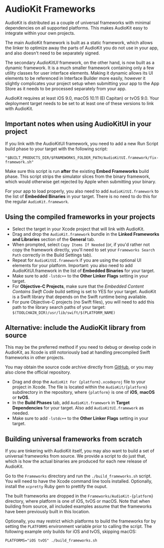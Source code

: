 # AudioKit Frameworks

AudioKit is distributed as a couple of universal frameworks with minimal dependencies on all supported platforms. This makes AudioKit easy to integrate within your own projects.

The main AudioKit framework is built as a static framework, which allows the linker to optimize away the parts of AudioKit you do not use in your app, and also doesn't need to be separately signed.

The secondary *AudioKitUI* framework, on the other hand, is now built as a dynamic framework. It is a much smaller framework containing only a few utility classes for user interface elements. Making it dynamic allows its UI elements to be referenced in Interface Builder more easily, however it slightly complicates your project setup when submitting your app to the App Store as it needs to be processed separately from your app.

AudioKit requires at least iOS 9.0, macOS 10.11 (El Capitan) or tvOS 9.0. Your deployment target needs to be set to at least one of these versions to link with AudioKit.

## Important notes when using AudioKitUI in your project

If you link with the AudioKitUI framework, you need to add a new Run Script build phase to your target with the following script:

`"$BUILT_PRODUCTS_DIR/$FRAMEWORKS_FOLDER_PATH/AudioKitUI.framework/fix-framework.sh"`

Make sure this script is run **after** the existing **Embed Frameworks** build phase. This script strips the simulator slices from the binary framework, which would otherwise get rejected by Apple when submitting your binary.

For your app to load properly, you also need to add `AudioKitUI.framework` to the list of **Embedded Binaries** in your target. There is no need to do this for the regular `AudioKit.framework`.

## Using the compiled frameworks in your projects

* Select the target in your Xcode project that will link with AudioKit.
* Drag and drop the `AudioKit.framework` bundle in the **Linked Frameworks and Libraries** section of the **General** tab.
* When prompted, select `Copy Items If Needed` (or, if you'd rather not copy the framework directly, you'll need to set your `Frameworks Search Path` correctly in the Build Settings tab).
* Repeat for `AudioKitUI.framework` if you are using the optional UI elements for your platform. Important: you also need to add AudioKitUI.framework in the list of **Embedded Binaries** for your target.
* Make sure to add `-lstdc++` to the **Other Linker Flags** setting in your target.
* For **Objective-C Projects**, make sure that the *Embedded Content Contains Swift Code* build setting is set to YES for your target. AudioKit is a Swift library that depends on the Swift runtime being available.
* For pure Objective-C projects (no Swift files), you will need to add this path to the library search paths of your target: `$(TOOLCHAIN_DIR)/usr/lib/swift/$(PLATFORM_NAME)`

## Alternative: include the AudioKit library from source

This may be the preferred method if you need to debug or develop code in AudioKit, as Xcode is still notoriously bad at handling precompiled Swift frameworks in other projects.

You may obtain the source code archive directly from [GitHub](https://github.com/AudioKit/AudioKit), or you may also clone the official repository.

* Drag and drop the `AudioKit For {platform}.xcodeproj` file to your project in Xcode. The file is located within the `AudioKit/{platform}` subdirectory in the repository, where `{platform}` is one of **iOS**, **macOS** or **tvOS**.
* In the **Build Phases** tab, add `AudioKit.framework` in **Target Dependencies** for your target. Also add `AudioKitUI.framework` as needed.
* Make sure to add `-lstdc++` to the **Other Linker Flags** setting in your target.

## Building universal frameworks from scratch

If you are tinkering with AudioKit itself, you may also want to build a set of universal frameworks from source. We provide a script to do just that, which is how the actual binaries are produced for each new release of AudioKit.

Go to the `Frameworks` directory and run the `./build_frameworks.sh` script. You will need to have the Xcode command line tools installed. Optionally, install the `xcpretty` Ruby gem to prettify the ouput.

The built frameworks are dropped in the `Frameworks/AudioKit-{platform}` directory, where platform is one of iOS, tvOS or macOS. Note that when building from source, all included examples assume that the frameworks have been previously built in this location.

Optionally, you may restrict which platforms to build the frameworks for by setting the `PLATFORMS` environment variable prior to calling the script. The following example only builds for iOS and tvOS, skipping macOS:

`PLATFORMS="iOS tvOS" ./build_frameworks.sh`

